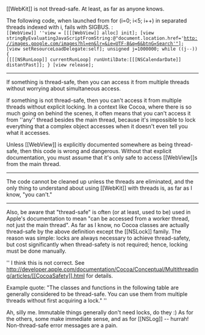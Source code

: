 [[WebKit]] is not thread-safe. At least, as far as anyone knows.

The following code, when launched from for (i=0; i<5; i++) in separated threads indexed with i, fails with SIGBUS.
:
<code>
	[[WebView]] ''view = [[[[WebView]] alloc] init];
	[view stringByEvaluatingJavaScriptFromString:@"document.location.href='http://images.google.com/images?hl=en&lr=&ie=UTF-8&q=6&btnG=Search'"];
	[view setResourceLoadDelegate:self];
	unsigned j=1000000;
	while ((j--))
	{
		[[[[NSRunLoop]] currentRunLoop] runUntilDate:[[[NSCalendarDate]] distantPast]];
	}
	[view release];
</code>


----

If something is thread-safe, then you can access it from multiple threads without worrying about simultaneous access.

If something is not thread-safe, then you can't access it from multiple threads without explicit locking. In a context like Cocoa, where there is so much going on behind the scenes, it often means that you can't access it from ''any'' thread besides the main thread, because it's impossible to lock everything that a complex object accesses when it doesn't even tell you what it accesses.

Unless [[WebView]] is explicitly documented somewhere as being thread-safe, then this code is wrong and dangerous. Without that explicit documentation, you must assume that it's only safe to access [[WebView]]<nowiki/>s from the main thread.

----

The code cannot be cleaned up unless the threads are eliminated, and the only thing to understand about using [[WebKit]] with threads is, as far as I know, "you can't."

----

Also, be aware that "thread-safe" is often (or at least, used to be) used in Apple's documentation to mean "can be accessed from a worker thread, not just the main thread". As far as I know, no Cocoa classes are actually thread-safe by the above definition except the [[NSLock]] family. The reason was simple: locks are always necessary to achieve thread-safety, but cost significantly when thread-safety is not required; hence, locking must be done manually.

''
I think this is not correct.  See http://developer.apple.com/documentation/Cocoa/Conceptual/Multithreading/articles/[[CocoaSafety]].html for details.

Example quote: "The classes and functions in the following table are generally considered to be thread-safe. You can use them from multiple threads without first acquiring a lock."
''

Ah, silly me. Immutable things generally don't need locks, do they :) As for the others, some make immediate sense, and as for [[NSLog]] -- hurrah! Non-thread-safe error messages are a pain.